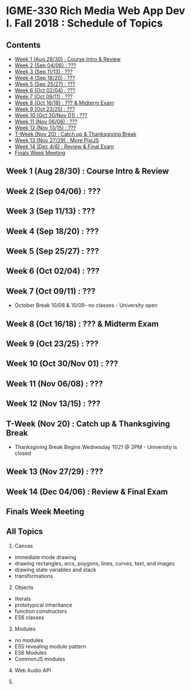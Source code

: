 # IGME-330 Rich Media Web App Dev I. Fall 2018 : Schedule of Topics 

## Contents

- [Week 1 (Aug 28/30) : Course Intro & Review](#week1)
- [Week 2 (Sep 04/06) : ???](#week2)
- [Week 3 (Sep 11/13) : ???](#week3)
- [Week 4 (Sep 18/20) : ???](#week4)
- [Week 5 (Sep 25/27) : ???](#week5)
- [Week 6 (Oct 02/04) : ???](#week6)
- [Week 7 (Oct 09/11) : ???](#week7)
- [Week 8 (Oct 16/18) : ??? & Midterm Exam](#week8)
- [Week 9 (Oct 23/25) : ???](#week9)
- [Week 10 (Oct 30/Nov 01) : ???](#week10)
- [Week 11 (Nov 06/08) : ???](#week11)
- [Week 12 (Nov 13/15) : ???](#week12)
- [T-Week (Nov 20) : Catch up & Thanksgiving Break](#tweek)
- [Week 13 (Nov 27/29) : More PixiJS](#week13)
- [Week 14 (Dec 4/6) : Review & Final Exam](#week14)
- [Finals Week Meeting](#finalsweek)


## <a id="week1">Week 1 (Aug 28/30) : Course Intro & Review

## <a id="week2">Week 2 (Sep 04/06) : ???

## <a id="week3">Week 3 (Sep 11/13) : ???

## <a id="week4">Week 4 (Sep 18/20) : ???

## <a id="week5">Week 5 (Sep 25/27) : ???

## <a id="week6">Week 6 (Oct 02/04) : ???

## <a id="week7">Week 7 (Oct 09/11) : ???

- October Break 10/08 & 10/09- no classes - University open

## <a id="week8">Week 8 (Oct 16/18) : ??? & Midterm Exam
  
## <a id="week9">Week 9 (Oct 23/25) : ???
  
## <a id="week10">Week 10 (Oct 30/Nov 01) : ???
  
## <a id="week11">Week 11 (Nov 06/08) : ???
  
## <a id="week12">Week 12 (Nov 13/15) : ???
  
## <a id="tweek">T-Week (Nov 20) : Catch up & Thanksgiving Break
- Thanksgiving Break Begins Wednesday 11/21 @ 2PM - University is closed
  
## <a id="week13">Week 13 (Nov 27/29) : ???
  
## <a id="week14">Week 14 (Dec 04/06) : Review & Final Exam
  
## <a id="finalsweek">Finals Week Meeting
  

## All Topics

1. Canvas
  - immediate mode drawing
  - drawing rectangles, arcs, poygons, lines, curves, text, and images
  - drawing state variables and stack
  - transformations
 
2. Objects
 - literals
 - prototypical inheritance
 - function constructors
 - ES6 classes

3. Modules
- no modules
- ES5 revealing module pattern
- ES6 Modules
- CommonJS modules

4. Web Audio API


5. 
